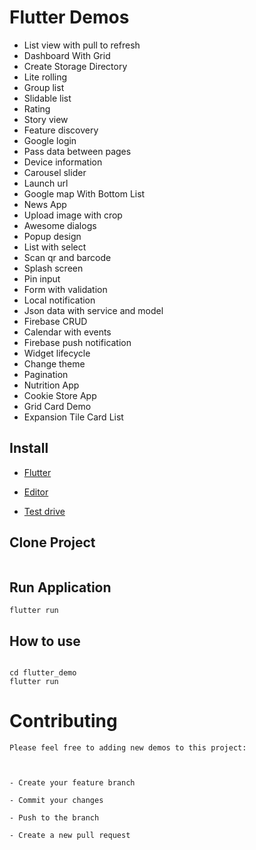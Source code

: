 # Flutter Demos

- List view with pull to refresh
- Dashboard With Grid
- Create Storage Directory
- Lite rolling
- Group list
- Slidable list
- Rating
- Story view
- Feature discovery
- Google login
- Pass data between pages
- Device information
- Carousel slider
- Launch url
- Google map With Bottom List
- News App
- Upload image with crop
- Awesome dialogs
- Popup design
- List with select
- Scan qr and barcode
- Splash screen
- Pin input
- Form with validation
- Local notification
- Json data with service and model
- Firebase CRUD
- Calendar with events
- Firebase push notification
- Widget lifecycle
- Change theme
- Pagination
- Nutrition App
- Cookie Store App
- Grid Card Demo
- Expansion Tile Card List

## Install

- [Flutter](https://flutter.dev/docs/get-started/install/windows)

- [Editor](https://flutter.dev/docs/get-started/editor)

- [Test drive](https://flutter.dev/docs/get-started/test-drive?tab=androidstudio)

## Clone Project

```

```

## Run Application

```
flutter run
```

## How to use

```

cd flutter_demo
flutter run
```

# Contributing

```
Please feel free to adding new demos to this project:



- Create your feature branch

- Commit your changes

- Push to the branch

- Create a new pull request
```
